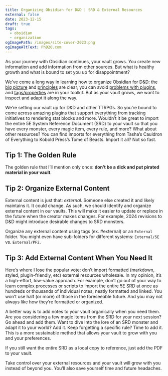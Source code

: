 ```yaml
---
title: Organizing Obsidian for D&D | SRD & External Resources
external: false
date: 2023-12-15
draft: true
tags:
  - obsidian
  - organization
ogImagePath: /images/site-cover-2023.png
ogImageAltText: PhD20.com
---
```


As your journey with Obsidian continues, your vault grows. You create new information and add information from other sources. But what is healthy growth and what is bound to set you up for disappointment?

We’ve come a long way in learning how to organize Obsidian for D&D: the [big picture](/blog/organizing-obsidian-dnd-big-picture-vaults) and [principles](/blog/organizing-obsidian-dnd-principles) are clear, you can avoid [problems with plugins](/blog/organizing-obsidian-dnd-problem-with-plugins), and [tags/properties](/blog/organizing-obsidian-dnd-tags-properties) are in your toolkit. But as your vault grows, we want to inspect and adapt it along the way. 

We’re setting our vault up for D&D and other TTRPGs. So you’re bound to come across amazing plugins that support everything from tracking initiatives to rendering stat blocks and more. Wouldn’t it be great to import the entire 5E System Reference Document (SRD) to your vault so that you have every monster, every magic item, every rule, and more? What about other resources? You can find imports for everything from Tasha’s Cauldron of Everything to Kobold Press’s Tome of Beasts. Import it all? Not so fast.

## Tip 1: The Golden Rule

The golden rule that I’ll mention only once: **don’t be a dick and put pirated material in your vault**.

## Tip 2: Organize External Content
 
External content is just that: *external*. Someone else created it and likely maintains it. It could change. As such, we should identify and organize external content in our vaults. This will make it easier to update or replace in the future when the creator makes changes. For example, 2024 revisions to D&D might introduce desirable changes to SRD monsters. 

Organize any external content using tags (ex. #external) or an `External` folder. You might even have sub-folders for different systems: `External/5E` vs. `External/PF2`. 

## Tip 3: Add External Content When You Need It

Here’s where I lose the popular vote: don’t import formatted (markdown, styled, plugin-friendly, etc) external resources wholesale. In my opinion, it’s a high-effort, low-value approach. For example, don’t go out of your way to learn complex processes or scripts to import the entire 5E SRD at once as hundreds or thousands of individual notes, neatly formatted and linked. You won’t use half (or more) of those in the foreseeable future. And you may not always like how they’re formatted or organized. 

A better way is to add notes to your vault organically when you need them. Are you considering a few magic items from the SRD for your next session? Go ahead and add them. Want to dive into the lore of an SRD monster and adapt it to your world? Add it. Keep forgetting a specific rule? Time to add it. This is a more sustainable method that allows your vault to grow with you and your preferences. 

If you still want the entire SRD as a local copy to reference, just add the PDF to your vault. 

Take control over your external resources and your vault will grow with you instead of beyond you. You’ll also save yourself time and future headaches. 